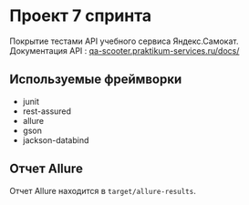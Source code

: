 # Проект 7 спринта

Покрытие тестами API учебного сервиса Яндекс.Самокат.  
Документация API : [qa-scooter.praktikum-services.ru/docs/](https://qa-scooter.praktikum-services.ru/docs/)

## Используемые фреймворки

* junit
* rest-assured
* allure
* gson
* jackson-databind

## Отчет Allure

Отчет Allure находится в `target/allure-results`.